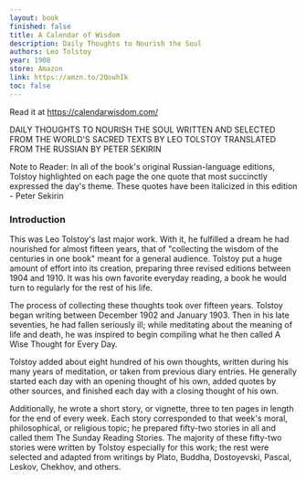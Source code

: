 ```yaml
---
layout: book
finished: false
title: A Calendar of Wisdom
description: Daily Thoughts to Nourish the Soul
authors: Leo Tolstoy
year: 1908
store: Amazon
link: https://amzn.to/2QouhIk
toc: false
---
```


Read it at https://calendarwisdom.com/

DAILY THOUGHTS TO NOURISH THE SOUL
WRITTEN AND SELECTED FROM THE WORLD'S SACRED TEXTS BY LEO TOLSTOY
TRANSLATED FROM THE RUSSIAN BY PETER SEKIRIN

Note to Reader: In all of the book's original Russian-language editions, Tolstoy highlighted on each page the one quote that most succinctly expressed the day's theme. These quotes have been italicized in this edition - Peter Sekirin

### Introduction

This was Leo Tolstoy's last major work. With it, he fulfilled a dream he had nourished for almost fifteen years, that of "collecting the wisdom of the centuries in one book" meant for a general audience. Tolstoy put a huge amount of effort into its creation, preparing three revised editions between 1904 and 1910. It was his own favorite everyday reading, a book he would turn to regularly for the rest of his life.

The process of collecting these thoughts took over fifteen years. Tolstoy began writing between December 1902 and January 1903. Then in his late seventies, he had fallen seriously ill; while meditating about the meaning of life and death, he was inspired to begin compiling what he then called A Wise Thought for Every Day.

Tolstoy added about eight hundred of his own thoughts, written during his many years of meditation, or taken from previous diary entries. He generally started each day with an opening thought of his own, added quotes by other sources, and finished each day with a closing thought of his own.

Additionally, he wrote a short story, or vignette, three to ten pages in length for the end of every week. Each story corresponded to that week's moral, philosophical, or religious topic; he prepared fifty-two stories in all and called them The Sunday Reading Stories. The majority of these fifty-two stories were written by Tolstoy especially for this work; the rest were selected and adapted from writings by Plato, Buddha, Dostoyevski, Pascal, Leskov, Chekhov, and others.
